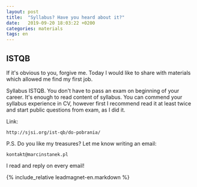 ```yaml
---
layout: post
title:  "Syllabus? Have you heard about it?"
date:   2019-09-20 18:03:22 +0200
categories: materials
tags: en
---
```


## ISTQB

If it's obvious to you, forgive me. Today I would like to share with materials
which allowed me find my first job.

Syllabus ISTQB. You don't have to pass an exam on beginning of your career.
It's enough to read content of syllabus. You can commend your syllabus
experience in CV, however first I recommend read it at least twice and start
public questions from exam, as I did it.

Link:

    http://sjsi.org/ist-qb/do-pobrania/

P.S. Do you like my treasures? Let me know writing an email:

    kontakt@marcinstanek.pl

I read and reply on every email!

{% include_relative leadmagnet-en.markdown %}
